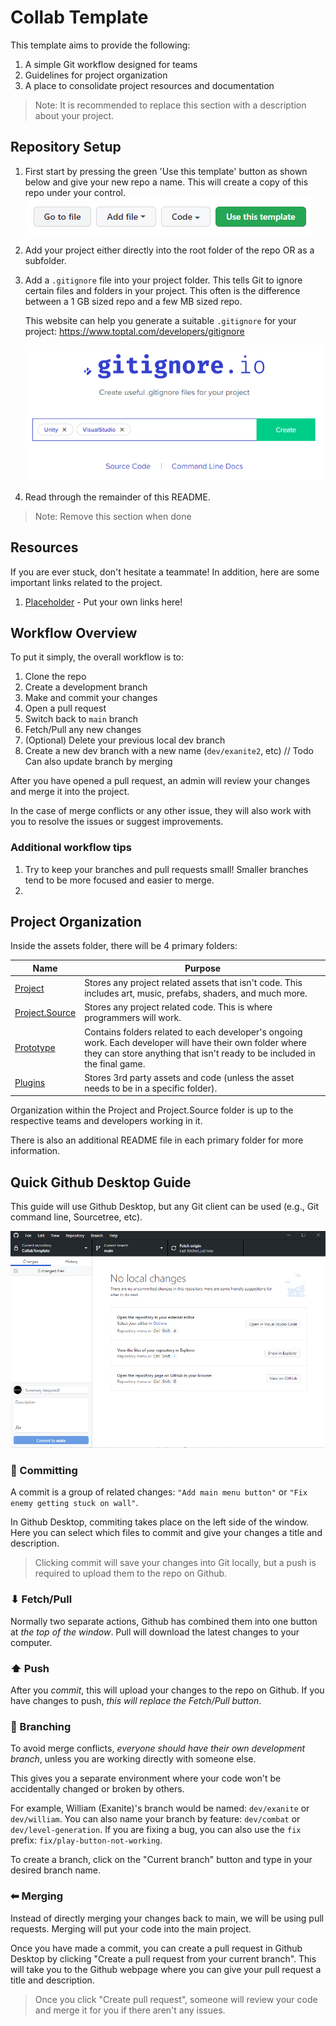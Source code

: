 # Collab Template

This template aims to provide the following:

1. A simple Git workflow designed for teams
2. Guidelines for project organization
3. A place to consolidate project resources and documentation

> Note: It is recommended to replace this section with a description about your project.

## Repository Setup

1. First start by pressing the green 'Use this template' button as
   shown below and give your new repo a name. This will create a copy
   of this repo under your control.
   ![Image of 'Use this template' button](docs/collab-template/github_use-this-template.png)

2. Add your project either directly into the root folder of the repo OR as a subfolder.

3. Add a `.gitignore` file into your project folder. This tells Git to
   ignore certain files and folders in your project. This often is the
   difference between a 1 GB sized repo and a few MB sized repo.

   This website can help you generate a suitable `.gitignore` for your project: https://www.toptal.com/developers/gitignore

   ![Image of Gitignore.io](docs/collab-template/gitignore-io.png)

4. Read through the remainder of this README.

> Note: Remove this section when done

## Resources

If you are ever stuck, don't hesitate a teammate! In addition, here are some important links related to the project.

1. [Placeholder](#) - Put your own links here!

## Workflow Overview

To put it simply, the overall workflow is to:

1. Clone the repo
2. Create a development branch
3. Make and commit your changes
4. Open a pull request
5. Switch back to `main` branch
6. Fetch/Pull any new changes
7. (Optional) Delete your previous local dev branch
8. Create a new dev branch with a new name (`dev/exanite2`, etc) // Todo Can also update branch by merging

After you have opened a pull request, an admin will review your changes and merge it into the project.

In the case of merge conflicts or any other issue, they will also work with you to resolve the issues or suggest improvements.

### Additional workflow tips

1. Try to keep your branches and pull requests small! Smaller branches tend to be more focused and easier to merge.
2. 

## Project Organization

[//]: # (Todo Recommend resources for project organization)

Inside the assets folder, there will be 4 primary folders:

| Name                                    | Purpose                                                                                                                                                                               |
|-----------------------------------------|---------------------------------------------------------------------------------------------------------------------------------------------------------------------------------------|
| [Project](Assets/Project)               | Stores any project related assets that isn't code. This includes art, music, prefabs, shaders, and much more.                                                                         |
| [Project.Source](Assets/Project.Source) | Stores any project related code. This is where programmers will work.                                                                                                                 |
| [Prototype](Assets/Prototype)           | Contains folders related to each developer's ongoing work. Each developer will have their own folder where they can store anything that isn't ready to be included in the final game. |
| [Plugins](Assets/Plugins)               | Stores 3rd party assets and code (unless the asset needs to be in a specific folder).                                                                                                 |

Organization within the Project and Project.Source folder is up to the respective teams and developers working in it.

There is also an additional README file in each primary folder for more information.

## Quick Github Desktop Guide

This guide will use Github Desktop, but any Git client can be used (e.g., Git command line, Sourcetree, etc).

![Image of Github Desktop interface](docs/collab-template/github-desktop.png)

### 💾 Committing
A commit is a group of related changes: `"Add main menu button"` or `"Fix enemy getting stuck on wall"`.

In Github Desktop, commiting takes place on the left side of the window.
Here you can select which files to commit and give your changes a title and description.

> Clicking commit will save your changes into Git locally, but a push is required to upload them to the repo on Github.

### ⬇ Fetch/Pull
Normally two separate actions, Github has combined them into one button at *the top of the window*. Pull will download the latest changes to your computer.

### ⬆ Push
After you *commit*, this will upload your changes to the repo on Github. If you have changes to push, *this will replace the Fetch/Pull button*.

### 🌲 Branching
To avoid merge conflicts, *everyone should have their own development
branch*, unless you are working directly with someone else.

This gives you a separate environment where your code won't be
accidentally changed or broken by others.

For example, William (Exanite)'s branch would be named: `dev/exanite` or `dev/william`.
You can also name your branch by feature: `dev/combat` or `dev/level-generation`.
If you are fixing a bug, you can also use the `fix` prefix: `fix/play-button-not-working`.

To create a branch, click on the "Current branch" button and type in your desired branch name.

### ⬅ Merging
Instead of directly merging your changes back to main, we will be using pull requests. Merging will put your code into the main project.

Once you have made a commit, you can create a pull request in Github Desktop by clicking "Create a pull request from your current branch".
This will take you to the Github webpage where you can give your pull request a title and description.

> Once you click "Create pull request", someone will review your code and merge it for you if there aren't any issues.
